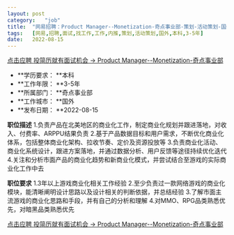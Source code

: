```yaml
---
layout:	post
category:	"job"
title:	"网易招聘：Product Manager--Monetization-奇点事业部-策划-活动策划-国外本科3-5年"
tags:	[网易,招聘,面试,找工作,工作,内推,策划,活动策划,国外,本科,3-5年]
date:	2022-08-15
---
```


[点击应聘 投简历就有面试机会 -> Product Manager--Monetization-奇点事业部](http://mobile.bole.netease.com/bole/boleDetail?id=42351&employeeId=346f03c3cda5f04c&key=all)



- **学历要求： **本科
- **工作年限： **3-5年
- **所属部门： **奇点事业部
- **工作城市： **国外
- **发布日期： **2022-08-15



**职位描述**
1.负责产品在北美地区的商业化工作，制定商业化规划并跟进落地，对收入、付费率、ARPPU结果负责
2.基于产品数据目标和用户需求，不断优化商业化体系，包括整体商业化架构、拉收节奏、定价及资源投放等
3.负责商业化活动、商业化系统设计，跟进方案落地，并通过数据分析、用户反馈等途径持续优化迭代
4.关注和分析市面产品的商业化趋势和新商业化模式，并尝试结合至游戏的实际商业化工作中去



**职位要求**
1.3年以上游戏商业化相关工作经验
2.至少负责过一款网络游戏的商业化模块，能清晰阐明设计思路以及设计相关的判断依据，并总结经验
3.了解市面主流游戏的商业化思路和手段，并有自己的分析和理解
4.对MMO、RPG品类熟悉优先，对暗黑品类熟悉优先



[点击应聘 投简历就有面试机会 -> Product Manager--Monetization-奇点事业部](http://mobile.bole.netease.com/bole/boleDetail?id=42351&employeeId=346f03c3cda5f04c&key=all)